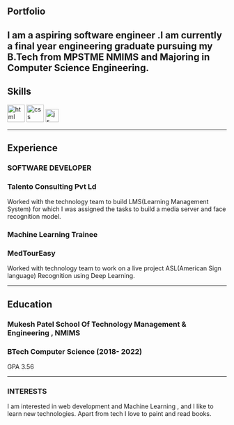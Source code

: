 ## Portfolio

I am a aspiring software engineer .I am currently a final year engineering graduate pursuing my B.Tech from MPSTME NMIMS and Majoring in Computer Science Engineering.
---

## Skills

<p align='left'>
  <img src="https://upload.wikimedia.org/wikipedia/commons/thumb/6/61/HTML5_logo_and_wordmark.svg/2048px-HTML5_logo_and_wordmark.svg.png" alt="html" width="40" height="40">
  <img src='https://upload.wikimedia.org/wikipedia/commons/thumb/d/d5/CSS3_logo_and_wordmark.svg/1200px-CSS3_logo_and_wordmark.svg.png' alt="css" width="40" height="40">
  <img src='https://upload.wikimedia.org/wikipedia/commons/6/6a/JavaScript-logo.png' height='30' width='auto' alt="js">
  <ing src='https://upload.wikimedia.org/wikipedia/commons/thumb/c/c3/Python-logo-notext.svg/1200px-Python-logo-notext.svg.png' alt = "python" width="40" height="40">
</p>

---

## Experience

### **SOFTWARE DEVELOPER**
### Talento Consulting Pvt Ld

Worked with the technology team to build LMS(Learning Management System) for which I was assigned the tasks to build a media server and face recognition model.

### **Machine Learning Trainee**
### MedTourEasy

Worked with technology team to work on a live project ASL(American Sign language) Recognition using Deep Learning.

---

## Education

### **Mukesh Patel School Of Technology Management & Engineering , NMIMS**
### BTech Computer Science (2018- 2022)
GPA 3.56

---

### INTERESTS
I am interested in web development and Machine Learning , and I like to learn new technologies.
Apart from tech I love to paint and read books.
